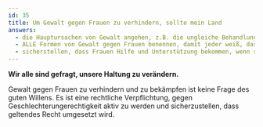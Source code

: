 ```yaml
---
id: 35
title: Um Gewalt gegen Frauen zu verhindern, sollte mein Land
answers:
  - die Hauptursachen von Gewalt angehen, z.B. die ungleiche Behandlung von Männern und Frauen
  - ALLE Formen von Gewalt gegen Frauen benennen, damit jeder weiß, dass das Straftaten sind
  - sicherstellen, dass Frauen Hilfe und Unterstützung bekommen, wenn sie angegriffen werden
---
```

**Wir alle sind gefragt, unsere Haltung zu verändern.**

Gewalt gegen Frauen zu verhindern und zu bekämpfen ist keine Frage des guten
Willens. Es ist eine rechtliche Verpflichtung, gegen Geschlechterungerechtigkeit
aktiv zu werden und sicherzustellen, dass geltendes Recht umgesetzt wird.
